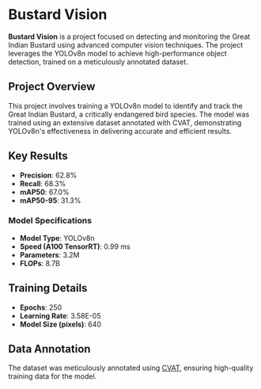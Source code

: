 # Bustard Vision

**Bustard Vision** is a project focused on detecting and monitoring the Great Indian Bustard using advanced computer vision techniques. The project leverages the YOLOv8n model to achieve high-performance object detection, trained on a meticulously annotated dataset.

## Project Overview

This project involves training a YOLOv8n model to identify and track the Great Indian Bustard, a critically endangered bird species. The model was trained using an extensive dataset annotated with CVAT, demonstrating YOLOv8n's effectiveness in delivering accurate and efficient results.

## Key Results

- **Precision**: 62.8%
- **Recall**: 68.3%
- **mAP50**: 67.0%
- **mAP50-95**: 31.3%

### Model Specifications

- **Model Type**: YOLOv8n
- **Speed (A100 TensorRT)**: 0.99 ms
- **Parameters**: 3.2M
- **FLOPs**: 8.7B

## Training Details

- **Epochs**: 250
- **Learning Rate**: 3.58E-05
- **Model Size (pixels)**: 640

## Data Annotation

The dataset was meticulously annotated using [CVAT](https://github.com/openvinotoolkit/cvat), ensuring high-quality training data for the model.
